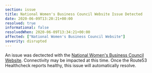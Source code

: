 ```yaml
---
section: issue
title: National Women's Business Council Website Issue Detected
date: 2020-06-09T13:20:21+00:00
resolved: true
informational: false
resolvedWhen: 2020-06-09T13:34:21+00:00
affected: ["National Women's Business Council Website"]
severity: disrupted
---
```

An issue was dectected with the [National Women's Business Council Website](https://www.nwbc.gov).  Connectivity may be impacted at this time.  Once the Route53 Healthcheck reports healthy, this issue will automatically resolve.

